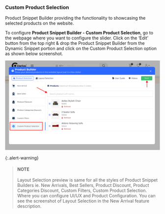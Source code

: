 
### Custom Product Selection



Product Snippet Builder providing the functionality to showcasing the selected products on the website.


To configure **Product Snippet Builder - Custom Product Selection**, go to the webpage where you want to configure the slider. Click on the ‘Edit’ button from the top right & drop the Product Snippet Builder from the Dynamic Snippet portion and click on the Custom Product Selection option as shown below screenshot.


![](./images/25-6-1.png)



{:.alert-warning} 
> 
> #### NOTE
> 
> Layout Selection preview is same for all the styles of Product Snippet Builders ie. New Arrivals, Best Sellers, Product Discount, Product Categories Discount, Custom Filters, Custom Product Selection. Where you can configure UI/UX and Product Configuration. You can see the screenshot of Layout Selection in the New Arrival feature description.
> 
> 
> 



